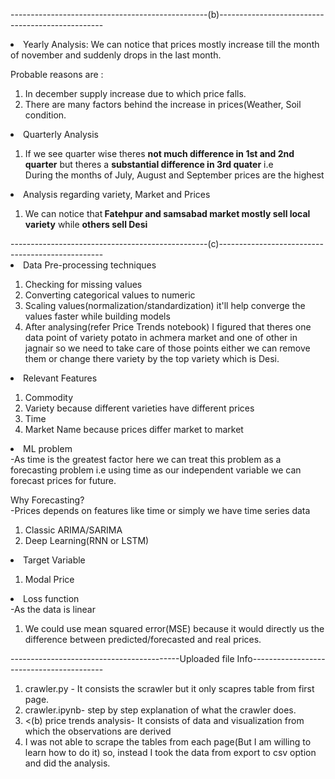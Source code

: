 -------------------------------------------------(b)-------------------------------------------------

<li>Yearly Analysis: We can notice that prices mostly increase till the month of november and suddenly drops in the last month.</li>

Probable reasons are :
<ol>
  <li>In december supply increase due to which price falls. </li>
  <li>There are many factors behind the increase in prices(Weather, Soil condition.</li>
</ol>

<li>Quarterly Analysis</li>
<ol>
<li>If we see quarter wise theres <b>not much difference in 1st and 2nd quarter</b> but theres a <b>substantial difference in 3rd quater</b> i.e<br>
  During the months of July, August and September prices are the highest</li>
</ol>

<li> Analysis regarding variety, Market and Prices</li>

<ol>
  <li>We can notice that<b> Fatehpur and samsabad market mostly sell local variety</b> while <b>others sell Desi</b></li>
  </ol>
-------------------------------------------------(c)-------------------------------------------------

<li>Data Pre-processing techniques</li>
<ol>
    <li>Checking for missing values</li>
    <li>Converting categorical values to numeric</li>
    <li>Scaling values(normalization/standardization) it'll help converge the values faster while building models</li>
    <li>After analysing(refer Price Trends notebook) I figured that theres one data point of variety potato in achmera market and one of other in jagnair so we need to take care of those points either we can remove them or change there variety by the top variety which is Desi.
</ol>

<li>Relevant Features</li>
<ol>
    <li>Commodity</li>
    <li>Variety because different varieties have different prices</li>
    <li>Time</li>
    <li>Market Name because prices differ market to market</li>
</ol>

<li>ML problem</li>
-As time is the greatest factor here we can treat this problem as a forecasting problem i.e using time as our independent variable we can forecast prices for future.

Why Forecasting?<br>
-Prices depends on features like time or simply we have time series data 

<ol>
    <li>Classic ARIMA/SARIMA</li>
    <li>Deep Learning(RNN or LSTM)</li>
    
</ol>

<li>Target Variable</li>


<ol>
    <li>Modal Price</li>

    
</ol>

<li>Loss function</li>
-As the data is linear 
<ol>
    <li>We could use mean squared error(MSE) because it would directly  us the difference between predicted/forecasted and real prices.</li>
    
</ol>

------------------------------------------Uploaded file Info-----------------------------------------
<ol>
  <li> crawler.py - It consists the scrawler but it only scapres table from first page.</li>
  <li>crawler.ipynb- step by step explanation of what the crawler does.</li>
  <li><(b) price trends analysis- It consists of data and visualization from which the observations are derived</li>
  <li> I was not able to scrape the tables from each page(But I am willing to learn how to do it) so, instead I took the data from export to csv option and did the analysis.
</ol>
